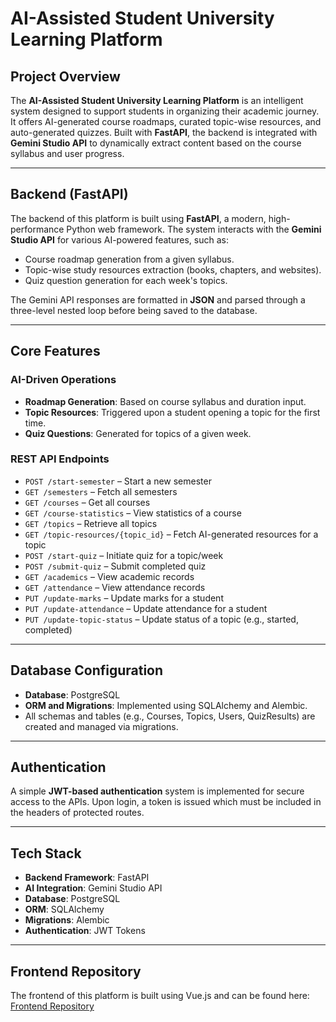 # AI-Assisted Student University Learning Platform

## Project Overview

The **AI-Assisted Student University Learning Platform** is an intelligent system designed to support students in organizing their academic journey. It offers AI-generated course roadmaps, curated topic-wise resources, and auto-generated quizzes. Built with **FastAPI**, the backend is integrated with **Gemini Studio API** to dynamically extract content based on the course syllabus and user progress.

---

## Backend (FastAPI)

The backend of this platform is built using **FastAPI**, a modern, high-performance Python web framework. The system interacts with the **Gemini Studio API** for various AI-powered features, such as:

- Course roadmap generation from a given syllabus.
- Topic-wise study resources extraction (books, chapters, and websites).
- Quiz question generation for each week's topics.

The Gemini API responses are formatted in **JSON** and parsed through a three-level nested loop before being saved to the database.

---

## Core Features

### AI-Driven Operations
- **Roadmap Generation**: Based on course syllabus and duration input.
- **Topic Resources**: Triggered upon a student opening a topic for the first time.
- **Quiz Questions**: Generated for topics of a given week.

### REST API Endpoints

- `POST /start-semester` – Start a new semester
- `GET /semesters` – Fetch all semesters
- `GET /courses` – Get all courses
- `GET /course-statistics` – View statistics of a course
- `GET /topics` – Retrieve all topics
- `GET /topic-resources/{topic_id}` – Fetch AI-generated resources for a topic
- `POST /start-quiz` – Initiate quiz for a topic/week
- `POST /submit-quiz` – Submit completed quiz
- `GET /academics` – View academic records
- `GET /attendance` – View attendance records
- `PUT /update-marks` – Update marks for a student
- `PUT /update-attendance` – Update attendance for a student
- `PUT /update-topic-status` – Update status of a topic (e.g., started, completed)

---

## Database Configuration

- **Database**: PostgreSQL
- **ORM and Migrations**: Implemented using SQLAlchemy and Alembic.
- All schemas and tables (e.g., Courses, Topics, Users, QuizResults) are created and managed via migrations.

---

## Authentication

A simple **JWT-based authentication** system is implemented for secure access to the APIs. Upon login, a token is issued which must be included in the headers of protected routes.

---

## Tech Stack

- **Backend Framework**: FastAPI
- **AI Integration**: Gemini Studio API
- **Database**: PostgreSQL
- **ORM**: SQLAlchemy
- **Migrations**: Alembic
- **Authentication**: JWT Tokens

---

## Frontend Repository

The frontend of this platform is built using Vue.js and can be found here: [Frontend Repository](https://github.com/Varunkumar0812/AASULP-frontend) <!-- Replace # with actual link -->

